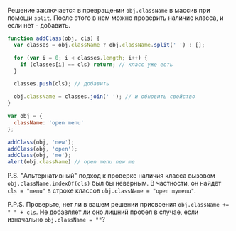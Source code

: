 Решение заключается в превращении `obj.className` в массив при помощи `split`.
После этого в нем можно проверить наличие класса, и если нет - добавить.

```js run
function addClass(obj, cls) {
  var classes = obj.className ? obj.className.split(' ') : [];

  for (var i = 0; i < classes.length; i++) {
    if (classes[i] == cls) return; // класс уже есть
  }

  classes.push(cls); // добавить

  obj.className = classes.join(' '); // и обновить свойство
}

var obj = {
  className: 'open menu'
};

addClass(obj, 'new');
addClass(obj, 'open');
addClass(obj, 'me');
alert(obj.className) // open menu new me
```

P.S. "Альтернативный" подход к проверке наличия класса вызовом `obj.className.indexOf(cls)` был бы неверным. В частности, он найдёт `cls = "menu"` в строке классов `obj.className = "open mymenu"`.

P.P.S. Проверьте, нет ли в вашем решении присвоения `obj.className += " " + cls`. Не добавляет ли оно лишний пробел в случае, если изначально `obj.className = ""`?